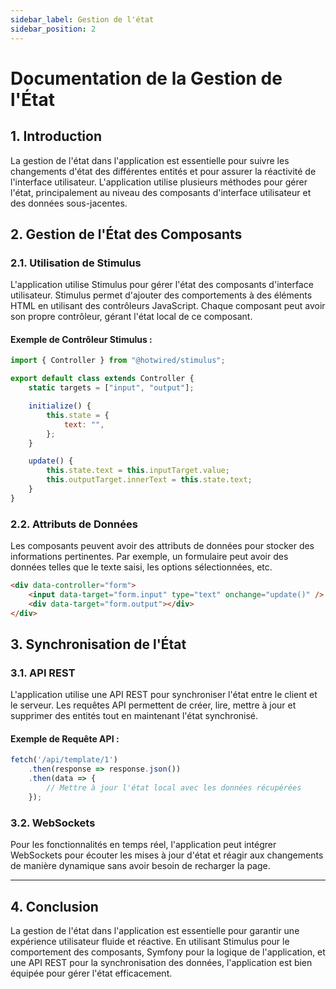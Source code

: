 ```yaml
---
sidebar_label: Gestion de l'état
sidebar_position: 2
---
```


# Documentation de la Gestion de l'État

## **1. Introduction**

La gestion de l'état dans l'application est essentielle pour suivre les changements d'état des différentes entités et pour assurer la réactivité de l'interface utilisateur. L'application utilise plusieurs méthodes pour gérer l'état, principalement au niveau des composants d'interface utilisateur et des données sous-jacentes.

## **2. Gestion de l'État des Composants**

### **2.1. Utilisation de Stimulus**

L'application utilise Stimulus pour gérer l'état des composants d'interface utilisateur. Stimulus permet d'ajouter des comportements à des éléments HTML en utilisant des contrôleurs JavaScript. Chaque composant peut avoir son propre contrôleur, gérant l'état local de ce composant.

#### **Exemple de Contrôleur Stimulus :**
```javascript
import { Controller } from "@hotwired/stimulus";

export default class extends Controller {
    static targets = ["input", "output"];

    initialize() {
        this.state = {
            text: "",
        };
    }

    update() {
        this.state.text = this.inputTarget.value;
        this.outputTarget.innerText = this.state.text;
    }
}
```

### **2.2. Attributs de Données**

Les composants peuvent avoir des attributs de données pour stocker des informations pertinentes. Par exemple, un formulaire peut avoir des données telles que le texte saisi, les options sélectionnées, etc.

```html
<div data-controller="form">
    <input data-target="form.input" type="text" onchange="update()" />
    <div data-target="form.output"></div>
</div>
```
## **3. Synchronisation de l'État**

### **3.1. API REST**

L'application utilise une API REST pour synchroniser l'état entre le client et le serveur. Les requêtes API permettent de créer, lire, mettre à jour et supprimer des entités tout en maintenant l'état synchronisé.

#### **Exemple de Requête API :**
```javascript
fetch('/api/template/1')
    .then(response => response.json())
    .then(data => {
        // Mettre à jour l'état local avec les données récupérées
    });
```

### **3.2. WebSockets**

Pour les fonctionnalités en temps réel, l'application peut intégrer WebSockets pour écouter les mises à jour d'état et réagir aux changements de manière dynamique sans avoir besoin de recharger la page.

---

## **4. Conclusion**

La gestion de l'état dans l'application est essentielle pour garantir une expérience utilisateur fluide et réactive. En utilisant Stimulus pour le comportement des composants, Symfony pour la logique de l'application, et une API REST pour la synchronisation des données, l'application est bien équipée pour gérer l'état efficacement.